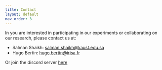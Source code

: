 ```yaml
---
title: Contact
layout: default
nav_order: 3
---
```

In you are interested in participating in our experiments or collaborating on our research, please contact us at:
- Salman Shaikh: salman.shaikh@kaust.edu.sa
- Hugo Bertin: hugo.bertin@irisa.fr

Or join the discord server [here](https://discord.gg/dm9uyRn8)